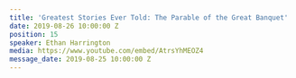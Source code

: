 ```yaml
---
title: 'Greatest Stories Ever Told: The Parable of the Great Banquet'
date: 2019-08-26 10:00:00 Z
position: 15
speaker: Ethan Harrington
media: https://www.youtube.com/embed/AtrsYhMEOZ4
message_date: 2019-08-25 10:00:00 Z
---
```


